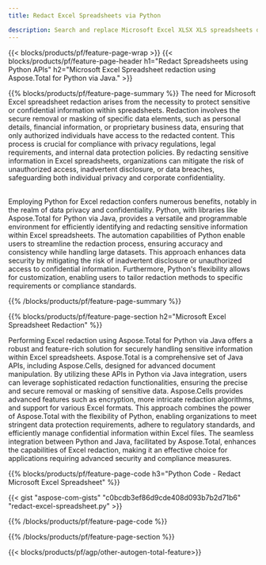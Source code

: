 ```yaml
---
title: Redact Excel Spreadsheets via Python 

description: Search and replace Microsoft Excel XLSX XLS spreadsheets data via your Python application.
---
```


{{< blocks/products/pf/feature-page-wrap >}}
{{< blocks/products/pf/feature-page-header h1="Redact Spreadsheets using Python APIs" h2="Microsoft Excel Spreadsheet redaction using Aspose.Total for Python via Java." >}}

{{% blocks/products/pf/feature-page-summary %}}
The need for Microsoft Excel spreadsheet redaction arises from the necessity to protect sensitive or confidential information within spreadsheets. Redaction involves the secure removal or masking of specific data elements, such as personal details, financial information, or proprietary business data, ensuring that only authorized individuals have access to the redacted content. This process is crucial for compliance with privacy regulations, legal requirements, and internal data protection policies. By redacting sensitive information in Excel spreadsheets, organizations can mitigate the risk of unauthorized access, inadvertent disclosure, or data breaches, safeguarding both individual privacy and corporate confidentiality. <br /><br />

Employing Python for Excel redaction confers numerous benefits, notably in the realm of data privacy and confidentiality. Python, with libraries like Aspose.Total for Python via Java, provides a versatile and programmable environment for efficiently identifying and redacting sensitive information within Excel spreadsheets. The automation capabilities of Python enable users to streamline the redaction process, ensuring accuracy and consistency while handling large datasets. This approach enhances data security by mitigating the risk of inadvertent disclosure or unauthorized access to confidential information. Furthermore, Python's flexibility allows for customization, enabling users to tailor redaction methods to specific requirements or compliance standards.

{{% /blocks/products/pf/feature-page-summary  %}}

{{% blocks/products/pf/feature-page-section  h2="Microsoft Excel Spreadsheet Redaction" %}}

Performing Excel redaction using Aspose.Total for Python via Java offers a robust and feature-rich solution for securely handling sensitive information within Excel spreadsheets. Aspose.Total is a comprehensive set of Java APIs, including Aspose.Cells, designed for advanced document manipulation. By utilizing these APIs in Python via Java integration, users can leverage sophisticated redaction functionalities, ensuring the precise and secure removal or masking of sensitive data. Aspose.Cells provides advanced features such as encryption, more intricate redaction algorithms, and support for various Excel formats. This approach combines the power of Aspose.Total with the flexibility of Python, enabling organizations to meet stringent data protection requirements, adhere to regulatory standards, and efficiently manage confidential information within Excel files. The seamless integration between Python and Java, facilitated by Aspose.Total, enhances the capabilities of Excel redaction, making it an effective choice for applications requiring advanced security and compliance measures.

{{% blocks/products/pf/feature-page-code h3="Python Code - Redact Microsoft Excel Spreadsheet" %}}

{{< gist "aspose-com-gists" "c0bcdb3ef86d9cde408d093b7b2d71b6" "redact-excel-spreadsheet.py" >}}

{{% /blocks/products/pf/feature-page-code  %}}

{{% /blocks/products/pf/feature-page-section %}}

{{< blocks/products/pf/agp/other-autogen-total-feature>}}